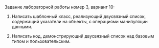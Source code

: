 Задание лабораторной работы номер 3, вариант 10:

1) Написать шаблонный класс, реализующий двусвязный список, содержащий указатели на объекты, с операциями манипуляции данными.

2) Написать код, демонстрирующий двусвязный список над базовым типом и пользовательским.